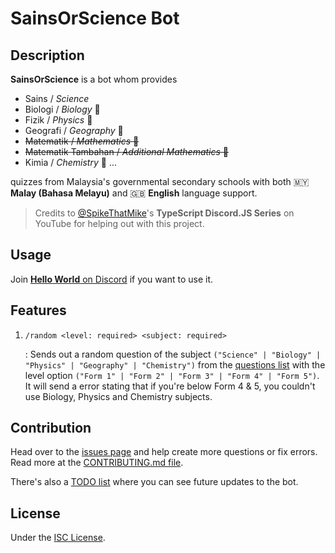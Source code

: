 # SainsOrScience Bot

## Description

**SainsOrScience** is a bot whom provides

-   Sains / _Science_
-   Biologi / _Biology_ 🧬
-   Fizik / _Physics_ 🍎
-   Geografi / _Geography_ 🌋
-   ~~Matematik / _Mathematics_ 📐~~
-   ~~Matematik Tambahan / _Additional Mathematics_ 🔢~~
-   Kimia / _Chemistry_ 🧪
    ...

quizzes from Malaysia's governmental secondary schools with both 🇲🇾 **Malay (Bahasa Melayu)** and 🇬🇧 **English** language support.

> Credits to [@SpikeThatMike](https://www.youtube.com/@spikethatmike)'s **TypeScript Discord.JS Series** on YouTube for helping out with this project.

## Usage

Join [**Hello World** on Discord](https://discord.gg/t7CMXRWs7G) if you want to use it.

## Features

1. `/random <level: required> <subject: required>`

    : Sends out a random question of the subject `("Science" | "Biology" | "Physics" | "Geography" | "Chemistry")` from the [questions list](https://github.com/haydenykh/SainsOrScienceBot/blob/main/src/Questions) with the level option `("Form 1" | "Form 2" | "Form 3" | "Form 4" | "Form 5")`. It will send a error stating that if you're below Form 4 & 5, you couldn't use Biology, Physics and Chemistry subjects.

## Contribution

Head over to the [issues page](https://github.com/haydenykh/SainsOrScienceBot/issues) and help create more questions or fix errors. Read more at the [CONTRIBUTING.md file](CONTRIBUTING.md).

There's also a [TODO list](TODO.md) where you can see future updates to the bot.

## License

Under the [ISC License](LICENSE).
